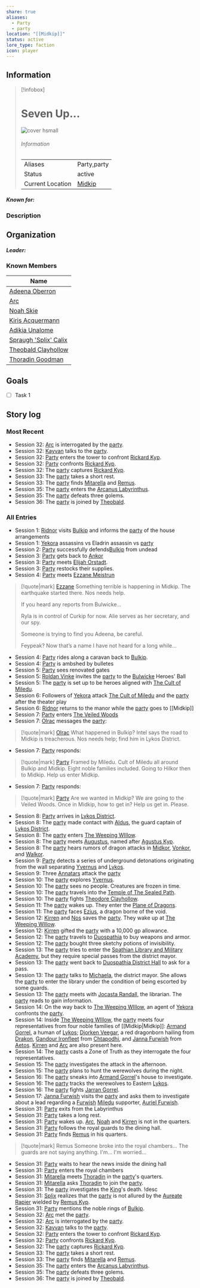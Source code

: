 ```yaml
---
share: true
aliases:
  - Party
  - party
location: "[[Midkip]]"
status: active
lore_type: faction
icon: player
---
```

## Information
> [!infobox]
> # Seven Up...
> ![cover hsmall](insertimage.png)
> ###### Information
> |   |  |
> | ---- | ---- |
> | Aliases | Party,party|
> | Status| active|
> | Current Location|  [Midkip](../Locations/Settlements/Midkip.md)|
##### Known for:
### Description
## Organization
##### Leader:
### Known Members
| Name                                                    |
| ------------------------------------------------------- |
| [Adeena Oberron](../PCs/Adeena%20Oberron.md)               |
| [Arc](../PCs/Arc.md)                                     |
| [Noah Skie](../PCs/Noah%20Skie.md)                         |
| [Kiris Acquermann](../PCs/Kiris%20Acquermann.md)           |
| [Adikia Unalome](../PCs/Adikia%20Unalome.md)               |
| [Spraugh 'Splix' Calix](../PCs/Spraugh%20'Splix'%20Calix.md) |
| [Theobald Clayhollow](../PCs/Theobald%20Clayhollow.md)     |
| [Thoradin Goodman](../PCs/Thoradin%20Goodman.md)           |

## Goals
- [ ] Task 1
## Story log
### Most Recent
- Session 32: [Arc](Arc.md) is interrogated by the [party](Seven%20Up....md).
- Session 32: [Kayvan](Kayvan%20Acquermann.md) talks to the [party](Seven%20Up....md).
- Session 32: [Party](Seven%20Up....md) enters the tower to confront [Rickard Kyp](Rickard%20Kyp.md).
- Session 32: [Party](Seven%20Up....md) confronts [Rickard Kyp](Rickard%20Kyp.md).
- Session 32: The [party](Seven%20Up....md) captures [Rickard Kyp](Rickard%20Kyp.md).
- Session 33: The [party](Seven%20Up....md) takes a short rest.
- Session 33: The [party](Seven%20Up....md) finds [Mitarella](Mitarella%20Randall.md) and [Remus](Remus%20Kyp.md).
- Session 35: The [party](Seven%20Up....md) enters the [Arcanus Labyrinthus](Arcanus%20Labyrinthus.md).
- Session 35: The [party](Seven%20Up....md) defeats three golems.
- Session 36: The [party](Seven%20Up....md) is joined by [Theobald](Theobald%20Clayhollow.md).

### All Entries
- Session 1: [Ridnor](Ridnor.md) visits [Bulkip](Bulkip.md) and informs the [party](Seven%20Up....md) of the house arrangements
- Session 1: [Yekora](Yekora.md) assassins vs Eladrin assassin vs [party](Seven%20Up....md)
- Session 2: [Party](Seven%20Up....md) successfully defends[Bulkip](Bulkip.md) from undead
- Session 3: [Party](Seven%20Up....md) gets back to [Ankor](Ankor.md)
- Session 3: [Party](Seven%20Up....md) meets [Elijah Orstadt](Elijah%20Orstadt.md).
- Session 3: [Party](Seven%20Up....md) restocks their supplies.
- Session 4: [Party](Seven%20Up....md) meets [Ezzane Meistrun](Ezzane%20Meistrun.md)
>[!quote|mark] [Ezzane](Ezzane%20Meistrun.md)
>Something terrible is happening in Midkip. The earthquake started there. Nos needs help.
>
> If you heard any reports from Bulwicke...
>
>Ryla is in control of Curkip for now. Alie serves as her secretary, and our spy.
>
>Someone is trying to find you Adeena, be careful.
>
>Feypeak? Now that’s a name I have not heard for a long while…
- Session 4: [Party](Seven%20Up....md) rides along a caravan back to [Bulkip](Bulkip.md).
- Session 4: [Party](Seven%20Up....md) is ambshed by bulletes
- Session 5: [Party](Seven%20Up....md) sees renovated gates
- Session 5: [Roldan Vinke](Roldan%20Vinke.md) invites the [party](Seven%20Up....md) to the [Bulwicke](Bulkip.md) Heroes' Ball
- Session 5: The [party](Seven%20Up....md) is set up to be heroes aligned with [The Cult of Miledu](The%20Cult%20of%20Miledu.md).
- Session 6: Followers of [Yekora](Yekora.md) attack [The Cult of Miledu](The%20Cult%20of%20Miledu.md) and the [party](Seven%20Up....md) after the theater play
- Session 6: [Ridnor](Ridnor.md) returns to the manor while the [party](Seven%20Up....md) goes to [[Midkip]]
- Session 7: [Party](Seven%20Up....md) enters [The Veiled Woods](The%20Veiled%20Woods.md)
- Session 7: [Olrac](Olrac.md) messages the [party](Seven%20Up....md):
>[!quote|mark] [Olrac](Olrac.md)
> What happened in Bulkip? Intel says the road to Midkip is treacherous. Nos needs help; find him in Lykos District.
- Session 7: [Party](Seven%20Up....md) responds:
>[!quote|mark] [Party](Seven%20Up....md)
>Framed by Miledu. Cult of Miledu all around Bulkip and Midkip. Eight noble families included. Going to Hilkor then to Midkip. Help us enter Midkip.
- Session 7: [Party](Seven%20Up....md) responds:
>[!quote|mark] [Party](Seven%20Up....md)
>Are we wanted in Midkip? We are going to the Veiled Woods. Once in Midkip, how to get in? Help us get in. Please.
- Session 8: [Party](Seven%20Up....md) arrives in [Lykos District](Lykos%20District.md).
- Session 8: The [party](Seven%20Up....md) made contact with [Aldus](Aldus.md), the guard captain of [Lykos District](Lykos%20District.md).
- Session 8: The [party](Seven%20Up....md) enters [The Weeping WIllow](The%20Weeping%20WIllow.md).
- Session 8: The [party](Seven%20Up....md) meets [Augustus](Augustus.md), named after [Agustus Kyp](Agustus%20Kyp.md).
- Session 8: The [party](Seven%20Up....md) hears rumors of dragon attacks in [Midkor](Midkor.md), [Vonkor](Vonkor.md), and [Walkor](Walkor.md).
- Session 9: [Party](Seven%20Up....md) detects a series of underground detonations originating from the wall separating [Yvernus](Yvernus%20District.md) and [Lykos](Lykos%20District.md).
- Session 9: Three [Annatars](Risen%20Paladins.md) attack the [party](Seven%20Up....md)
- Session 10: The [party](Seven%20Up....md) explores [Yvernus](Yvernus%20District.md).
- Session 10: The [party](Seven%20Up....md) sees no people. Creatures are frozen in time.
- Session 10: The [party](Seven%20Up....md) travels into the [Temple of The Sealed Path](Temple%20of%20The%20Sealed%20Path.md).
- Session 10: The [party](Seven%20Up....md) fights [Theodore Clayhollow](Theodore%20Clayhollow.md).
- Session 11: The [party](Seven%20Up....md) wakes up. They enter the [Plane of Dragons](Plane%20of%20Dragons.md).
- Session 11: The [party](Seven%20Up....md) faces [Ezius](Ezius.md), a dragon borne of the void.
- Session 12: [Kirren](Kirren%20Acquermann.md) and [Nos](Nos-Aji.md) saves the [party](Seven%20Up....md). They wake up at [The Weeping WIllow](The%20Weeping%20WIllow.md).
- Session 12: [Kirren](Kirren%20Acquermann.md) gifted the [party](Seven%20Up....md) with a 10,000 gp allowance.
- Session 12: The [party](Seven%20Up....md) travels to [Duospathia](Duospathia%20District.md) to buy weapons and armor.
- Session 12: The [party](Seven%20Up....md) bought three sketchy potions of invisibility.
- Session 13: The [party](Seven%20Up....md) tries to enter the [Spathian Library and Military Academy](Spathian%20Library%20and%20Military%20Academy.md), but they require special passes from the district mayor.
- Session 13: The [party](Seven%20Up....md) went back to [Duospathia District Hall](Duospathia%20District%20Hall.md) to ask for a pass.
- Session 13: The [party](Seven%20Up....md) talks to [Michaela](Michaela%20Randall.md), the district mayor. She allows the [party](Seven%20Up....md) to enter the library under the condition of being escorted by some guards.
- Session 13: The [party](Seven%20Up....md) meets with [Jocasta Randall](Jocasta%20Randall.md), the librarian. The [party](Seven%20Up....md) reads to gain information.
- Session 14: On the way back to [The Weeping WIllow](The%20Weeping%20WIllow.md), an agent of [Yekora](Yekora.md) confronts the [party](Seven%20Up....md).
- Session 14: Inside [The Weeping WIllow](The%20Weeping%20WIllow.md), the [party](Seven%20Up....md) meets four representatives from four noble families of [[Midkip|Midkip]]: [Armand Gorrel](Armand%20Gorrel.md), a human of [Lykos](Lykos%20District.md); [Djorken Veegar](Djorken%20Veegar.md), a red dragonborn hailing from [Drakon](Drakon%20District.md), [Gandour Ironfleet](Gandour%20Ironfleet.md) from [Chtapodhi](Chtapodhi%20District.md), and [Janna Furwish](Janna%20Furwish.md) from [Aetos](Aetos%20District.md). [Kirren](Kirren%20Acquermann.md) and [Arc](Arc.md) are also present here.
- Session 14: The [party](Seven%20Up....md) casts a Zone of Truth as they interrogate the four representatives.
- Session 15: The [party](Seven%20Up....md) investigates the attack in the afternoon.
- Session 15: The [party](Seven%20Up....md) plans to hunt the werewolves during the night.
- Session 16: The [party](Seven%20Up....md) sneaks into [Armand Gorrel](Armand%20Gorrel.md)'s house to investigate.
- Session 16: The [party](Seven%20Up....md) tracks the werewolves to Eastern [Lykos](Lykos%20District.md).
- Session 16: The [party](Seven%20Up....md) fights [Jarran Gorrel](Jarran%20Gorrel.md).
- Session 17: [Janna Furwish](Janna%20Furwish.md) visits the [party](Seven%20Up....md) and asks them to investigate about a lead regarding a [Furwish](Furwish%20Clan.md) [Miledu](Miledu.md) supporter, [Auriel Furwish](Auriel%20Furwish.md).
- Session 31: [Party](Seven%20Up....md) exits from the Labyrinthus
- Session 31: [Party](Seven%20Up....md) takes a long rest.
- Session 31: [Party](Seven%20Up....md) wakes up. [Arc](Arc.md), [Noah](Noah%20Skie.md) and [Kirren](Kirren%20Acquermann.md) is not in the quarters.
- Session 31: [Party](Seven%20Up....md) follows the royal guards to the dining hall.
- Session 31: [Party](Seven%20Up....md) finds [Remus](Remus%20Kyp.md) in his quarters.
> [!quote|mark] Remus
Someone broke into the royal chambers... The guards are not saying anything. I'm... I'm worried...
- Session 31: [Party](Seven%20Up....md) waits to hear the news inside the dining hall
- Session 31: [Party](Seven%20Up....md) enters the royal chambers
- Session 31: [Mitarella](Mitarella%20Randall.md) meets [Thoradin](Thoradin%20Goodman.md) in the [party](Seven%20Up....md)'s quarters.
- Session 31: [Mitarella](Mitarella%20Randall.md) asks [Thoradin](Thoradin%20Goodman.md) to join the [party](Seven%20Up....md).
- Session 31: The [party](Seven%20Up....md) investigates the [King](Riordan%20Kyp.md)'s death. !desc
- Session 31: [Splix](Spraugh%20'Splix'%20Calix.md) realizes that the [party](Seven%20Up....md) is not allured by the [Aureate Rapier](Aureate%20Rapier.md) wielded by [Remus Kyp](Remus%20Kyp.md).
- Session 31: [Party](Seven%20Up....md) mentions the noble rings of [Bulkip](Bulkip.md).
- Session 32: [Arc](Arc.md) met the [party](Seven%20Up....md).
- Session 32: [Arc](Arc.md) is interrogated by the [party](Seven%20Up....md).
- Session 32: [Kayvan](Kayvan%20Acquermann.md) talks to the [party](Seven%20Up....md).
- Session 32: [Party](Seven%20Up....md) enters the tower to confront [Rickard Kyp](Rickard%20Kyp.md).
- Session 32: [Party](Seven%20Up....md) confronts [Rickard Kyp](Rickard%20Kyp.md).
- Session 32: The [party](Seven%20Up....md) captures [Rickard Kyp](Rickard%20Kyp.md).
- Session 33: The [party](Seven%20Up....md) takes a short rest.
- Session 33: The [party](Seven%20Up....md) finds [Mitarella](Mitarella%20Randall.md) and [Remus](Remus%20Kyp.md).
- Session 35: The [party](Seven%20Up....md) enters the [Arcanus Labyrinthus](Arcanus%20Labyrinthus.md).
- Session 35: The [party](Seven%20Up....md) defeats three golems.
- Session 36: The [party](Seven%20Up....md) is joined by [Theobald](Theobald%20Clayhollow.md).
